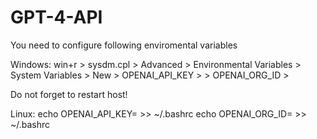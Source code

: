 # GPT-4-API

You need to configure following enviromental variables

Windows:
win+r > sysdm.cpl > Advanced > Environmental Variables > System Variables > New > OPENAI_API_KEY > <YOUR API KEY>
                                                                                > OPENAI_ORG_ID  > <YOUR ORGANIZATION ID>

Do not forget to restart host!


Linux:
echo OPENAI_API_KEY=<YOUR API KEY> >> ~/.bashrc
echo OPENAI_ORG_ID=<YOUR ORGANIZATION ID> >> ~/.bashrc
